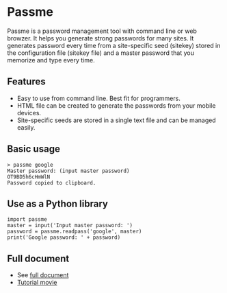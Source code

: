 # Passme

Passme is a password management tool with command line or web browzer. It helps you generate strong passwords for many sites. It generates password every time from a site-specific seed (sitekey) stored in the configuration file (sitekey file) and a master password that you memorize and type every time.

## Features

- Easy to use from command line. Best fit for programmers.
- HTML file can be created to generate the passwords from your mobile devices.
- Site-specific seeds are stored in a single text file and can be managed easily.

## Basic usage

```
> passme google
Master password: (input master password)
OT9BD5h6cHmWlN
Password copied to clipboard.
```

## Use as a Python library

```
import passme
master = input('Input master password: ')
password = passme.readpass('google', master)
print('Google password: ' + password)
```

## Full document

- See [full document](https://github.com/sekika/passme/blob/master/doc/README.rst)
- [Tutorial movie](https://youtu.be/6DXPhyYhYsE)

